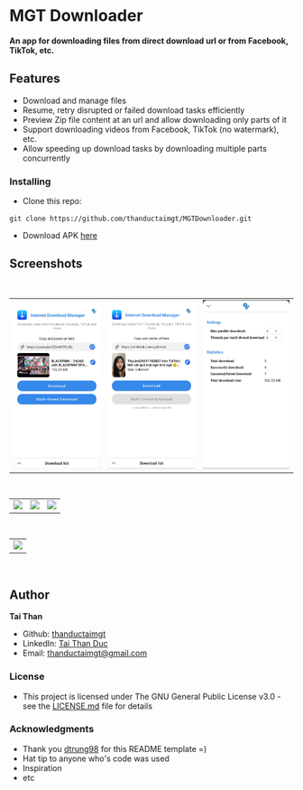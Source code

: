 # MGT Downloader
**An app for downloading files from direct download url or from Facebook, TikTok, etc.**

## Features
* Download and manage files
* Resume, retry disrupted or failed download tasks efficiently
* Preview Zip file content at an url and allow downloading only parts of it
* Support downloading videos from Facebook, TikTok (no watermark), etc.
* Allow speeding up download tasks by downloading multiple parts concurrently

### Installing
* Clone this repo:
```
git clone https://github.com/thanductaimgt/MGTDownloader.git
```
* Download APK [here](https://play.google.com/store/apps/details?id=com.mgt.downloader)

## Screenshots
</br>
<div align="center">
   <table align="center" border="0" >
  <tr>
    <td>
<img width="360"
src="images/main2.jpg"/>
       <td><img width="360"
src="images/main1.jpg"/>
    </td>
     <td> <img width="360"
src="images/settings.jpg"/></td>
  </table>
  </div>
</br>
<div align="center">
  <table align="center" border="0" >
  <tr>
    <td> <img width="360"
src="images/fb.gif"/></td>
     <td> <img width="360"
src="images/yt.gif"/></td>
     <td> <img width="360"
src="images/tt.gif"/></td>
  </tr>
</table>
  </div>
</br>
<div align="center">
  <table align="center" border="0" >
  <tr>
    <td> <img width="360"
src="images/list.gif"/></td>
  </tr>
</table>
  </div>
</br>

## Author

**Tai Than**
* Github: [thanductaimgt](https://github.com/thanductaimgt)
* LinkedIn: [Tai Than Duc](https://www.linkedin.com/in/tai-than-duc-900603169/)
* Email: thanductaimgt@gmail.com

### License

* This project is licensed under The GNU General Public License v3.0 - see the [LICENSE.md](/LICENSE) file for details

### Acknowledgments
* Thank you [dtrung98](https://github.com/dtrung98) for this README template =)
* Hat tip to anyone who's code was used
* Inspiration
* etc
